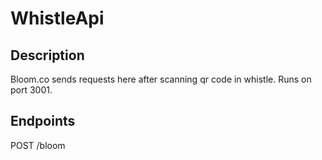 # WhistleApi

## Description

Bloom.co sends requests here after scanning qr code in whistle. Runs on port 3001.

## Endpoints

POST /bloom
